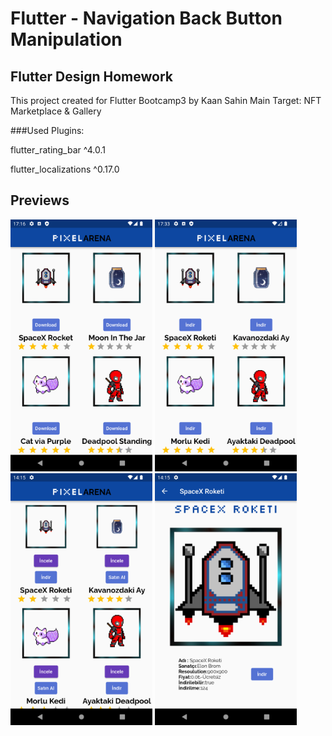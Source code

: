 # Flutter - Navigation Back Button Manipulation

## Flutter Design Homework

This project created for Flutter Bootcamp3 by Kaan Sahin
Main Target: NFT Marketplace & Gallery

###Used Plugins:

flutter_rating_bar ^4.0.1

flutter_localizations ^0.17.0

## Previews

<img src="https://github.com/wazzapsenk/PixelArena-Design-with-Flutter/blob/master/Readme/Screenshot_1661350570.png" width="45%"></img> <img src="https://github.com/wazzapsenk/PixelArena-Design-with-Flutter/blob/master/Readme/Screenshot_1661351582.png" width="45%"></img> 
<img src="https://github.com/wazzapsenk/PixelArena-Design-with-Flutter/blob/master/Readme/Screenshot_1661609754.png" width="45%"></img> <img src="https://github.com/wazzapsenk/PixelArena-Design-with-Flutter/blob/master/Readme/Screenshot_1661609760.png" width="45%"></img> 

